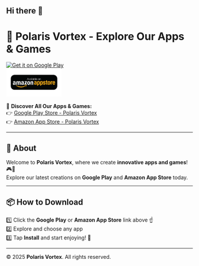 ## Hi there 👋  

# 🚀 Polaris Vortex - Explore Our Apps & Games  
[![Get it on Google Play](https://upload.wikimedia.org/wikipedia/commons/7/78/Google_Play_Store_badge_EN.svg)](https://play.google.com/store/apps/developer?id=Polaris+Vortex)  
<a href="https://www.amazon.com/dp/B0F2HFPBKP">
    <img src="https://raw.githubusercontent.com/polarisvortex/polarisvortex/main/amazon-badge.png" alt="Get it on Amazon" width="150">
</a>

📲 **Discover All Our Apps & Games:**  
👉 [Google Play Store - Polaris Vortex](https://play.google.com/store/apps/developer?id=Polaris+Vortex)  
👉 [Amazon App Store - Polaris Vortex](https://www.amazon.com/dp/B0F2HFPBKP)  

---

## 🌟 About  
Welcome to **Polaris Vortex**, where we create **innovative apps and games**! 🎮📱  
Explore our latest creations on **Google Play** and **Amazon App Store** today.  

---

## 📦 How to Download  
1️⃣ Click the **Google Play** or **Amazon App Store** link above ☝️  
2️⃣ Explore and choose any app  
3️⃣ Tap **Install** and start enjoying! 🚀  

---

© 2025 **Polaris Vortex**. All rights reserved.  
